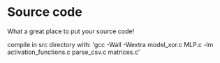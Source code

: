# Source code
What a great place to put your source code!

compile in src directory with: 'gcc -Wall -Wextra model_xor.c MLP.c -lm activation_functions.c parse_csv.c matrices.c'